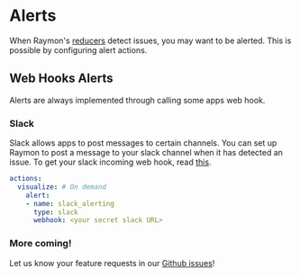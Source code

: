 # Alerts

When Raymon's [reducers](reducers.md) detect issues, you may want to be alerted. This is possible by configuring alert actions.&#x20;

## Web Hooks Alerts

Alerts are always implemented through calling some apps web hook.

### Slack

Slack allows apps to post messages to certain channels. You can set up Raymon to post a message to your slack channel when it has detected an issue. To get your slack incoming web hook, read [this](https://slack.com/help/articles/115005265063-Incoming-webhooks-for-Slack).

```yaml
actions:
  visualize: # On demand
    alert:
    - name: slack_alerting
      type: slack
      webhook: <your secret slack URL>

```

### More coming!

Let us know your feature requests in our [Github issues](https://github.com/raymon-ai/raymon/issues)!

